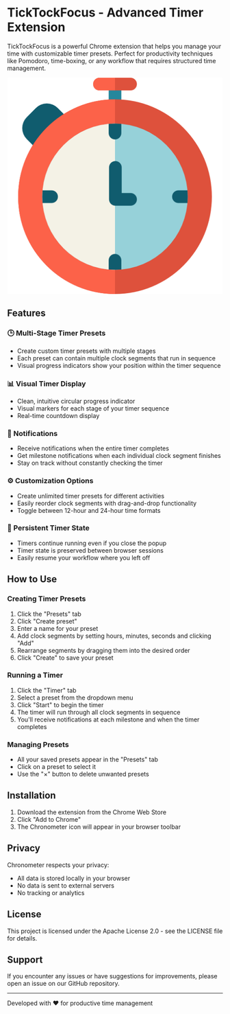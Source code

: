 # TickTockFocus - Advanced Timer Extension

TickTockFocus is a powerful Chrome extension that helps you manage your time with customizable timer presets. Perfect for productivity techniques like Pomodoro, time-boxing, or any workflow that requires structured time management.

![TickTockFocus](icons/chronometer.png)

## Features

### 🕒 Multi-Stage Timer Presets
- Create custom timer presets with multiple stages
- Each preset can contain multiple clock segments that run in sequence
- Visual progress indicators show your position within the timer sequence

### 📊 Visual Timer Display
- Clean, intuitive circular progress indicator
- Visual markers for each stage of your timer sequence
- Real-time countdown display

### 🔔 Notifications
- Receive notifications when the entire timer completes
- Get milestone notifications when each individual clock segment finishes
- Stay on track without constantly checking the timer

### ⚙️ Customization Options
- Create unlimited timer presets for different activities
- Easily reorder clock segments with drag-and-drop functionality
- Toggle between 12-hour and 24-hour time formats

### 💾 Persistent Timer State
- Timers continue running even if you close the popup
- Timer state is preserved between browser sessions
- Easily resume your workflow where you left off

## How to Use

### Creating Timer Presets
1. Click the "Presets" tab
2. Click "Create preset"
3. Enter a name for your preset
4. Add clock segments by setting hours, minutes, seconds and clicking "Add"
5. Rearrange segments by dragging them into the desired order
6. Click "Create" to save your preset

### Running a Timer
1. Click the "Timer" tab
2. Select a preset from the dropdown menu
3. Click "Start" to begin the timer
4. The timer will run through all clock segments in sequence
5. You'll receive notifications at each milestone and when the timer completes

### Managing Presets
- All your saved presets appear in the "Presets" tab
- Click on a preset to select it
- Use the "×" button to delete unwanted presets

## Installation

1. Download the extension from the Chrome Web Store
2. Click "Add to Chrome"
3. The Chronometer icon will appear in your browser toolbar

## Privacy

Chronometer respects your privacy:
- All data is stored locally in your browser
- No data is sent to external servers
- No tracking or analytics

## License

This project is licensed under the Apache License 2.0 - see the LICENSE file for details.

## Support

If you encounter any issues or have suggestions for improvements, please open an issue on our GitHub repository.

---

Developed with ❤️ for productive time management